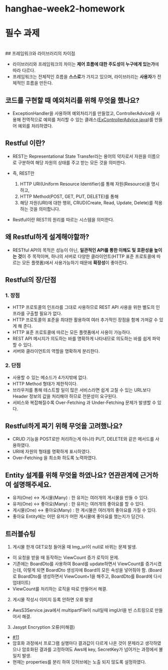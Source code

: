 # hanghae-week2-homework

# 필수 과제

<br>
## 프레임워크와 라이브러리의 차이점

- 라이브러리와 프레임워크의 차이는 **제어 흐름에 대한 주도성이 누구에게 있는가**에 따라 다르다.
- 프레임워크는 전체적인 흐름을 **스스로**가 가지고 있으며, 라이브러리는 **사용자**가 전체적인 흐름을 만든다.

## 코드를 구현할 때 예외처리를 위해 무엇을 했나요?

- ExceptionHandler을 사용하여 예외처리기를 만들었고, ControllerAdvice을 사용해 전역적으로 예외를 처리할 수 있는 클래스([ExControllerAdvice.java](https://github.com/gyunih0/hanghae-week2-homework/issues/10))를 만들어 예외를 처리하였다.

## Restful 이란?

- REST는 Representational State Transfer라는 용어의 약자로서 자원을 이름으로 구분하여 해당 자원의 상태를 주고 받는 모든 것을 의미한다.
- 즉, REST란
    1. HTTP URI(Uniform Resource Identifier)를 통해 자원(Resource)을 명시하고,
    2. HTTP Method(POST, GET, PUT, DELETE)를 통해
    3. 해당 자원(URI)에 대한 행위, CRUD(Create, Read, Update, Delete)를 적용하는 것을 의미합니다.
    
- Restful이란 REST의 원리를 따르는 시스템을 의미한다.

## 왜 Restful하게 설계해야할까?

- RESTful API의 목적은 성능이 아닌, **일관적인 API를 통한 이해도 및 호환성을 높이는 것**이 주 목적이며, 하나의 서버로 다양한 클라이언트(HTTP 표준 프로토콜에 따르는 모든 플랫폼)에서 사용가능하기 때문에 **확장성**이 좋아진다.

## Restful의 장/단점

### 1. 장점

- HTTP 프로토콜의 인프라를 그대로 사용하므로 REST API 사용을 위한 별도의 인프라를 구출할 필요가 없다.
- HTTP 프로토콜의 표준을 최대한 활용하여 여러 추가적인 장점을 함께 가져갈 수 있게 해 준다.
- HTTP 표준 프로토콜에 따르는 모든 플랫폼에서 사용이 가능하다.
- REST API 메시지가 의도하는 바를 명확하게 나타내므로 의도하는 바를 쉽게 파악할 수 있다.
- 서버와 클라이언트의 역할을 명확하게 분리한다.

### 2. 단점

- 사용할 수 있는 메소드가 4가지밖에 없다.
- HTTP Method 형태가 제한적이다.
- 브라우저를 통해 테스트할 일이 많은 서비스라면 쉽게 고칠 수 있는 URL보다 Header 정보의 값을 처리해야 하므로 전문성이 요구된다.
- 서비스와 복잡해질수록 Over-Fetching 과 Under-Fetching 문제가 발생할 수 있다.

## Restful하게 짜기 위해 무엇을 고려했나요?

- CRUD 기능을 POST로만 처리하는게 아니라 PUT, DELETE와 같은 메서드를 사용하였다.
- URI에 자원의 형태를 명확하게 표시하였다.
- Over-Fetching 을 최소화 하도록 노력하였다.

## Entity 설계를 위해 무엇을 하였나요? 연관관계에 근거하여 설명해주세요.

- 유저(One) ↔ 게시물(Many) : 한 유저는 여러개의 게시물을 만들 수 있다.
- 유저(One) ↔ 좋아요(Many) : 한 유저는 여러개의 좋아요를 할 수 있다.
- 게시물(One) ↔ 좋아요(Many)  : 한 게시물은 여러개의 좋아요를 가질 수 있다.
- 좋아요 Entity에는 어떤 유저가 어떤 게시물에 좋아요를 했는지가 담긴다.

## 트러블슈팅

1. 게시물 한개 GET요청 들어올 때 Img_url이 null로 바뀌는 문제 발생.
- 이 요청을 받을 때 동작하는 ViewCount 증가 로직이 문제.
- 기존에는 BoardDto를 사용하여 Board를 update하면서 ViewCount를 증가시켰는데, 이렇게 되면 BoardDto 생성자에 Board의 모든 속성을 넣어줘야 함.  (Board로 BoardDto를 생성하면서 ViewCount+1을 해주고, BoardDto를 Board에 다시 업데이트)
- ViewCount를 처리하는 로직을 따로 만들어서 해결.

2. 게시물 작성시 이미지 등록 안하면 오류 발생
- AwsS3Service.java에서 multipartFile이 null일때 imgUrl을 빈 스트링으로 만들어서 해결.

3. Jasypt Encryption 오류(미해결)
- [#11](https://github.com/gyunih0/hanghae-week2-homework/issues/11)
- 암호화 과정에서 프로그램 실행마다 결과값이 다르게 나온 것이 문제라고 생각하였으나 암호화된 결과를 고정하여도 Aws에 key, SecretKey가 넘어가는 과정에서 불일치 발생.
- 현재는 properties를 분리 하여 깃허브에는 노출 되지 않도록 설정하였다.
